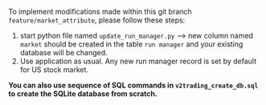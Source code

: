 To implement modifications made within this git branch `feature/market_attribute`, please follow these steps:
1. start python file named `update_run_manager.py` --> new column named `market` should be created in the table `run manager` and  your existing database will be changed. 
2. Use application as usual. Any new run manager record is set by default for US stock market. 


**You can also use sequence of SQL commands in `v2trading_create_db.sql` to create the SQLite database from scratch.**